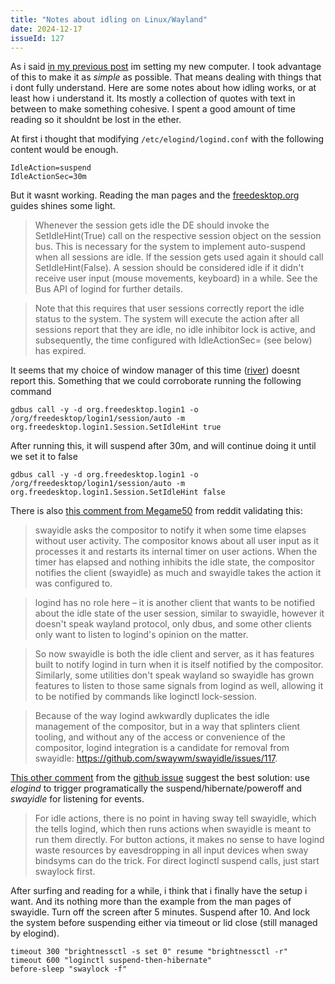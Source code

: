 ```yaml
---
title: "Notes about idling on Linux/Wayland"
date: 2024-12-17
issueId: 127
---
```


As i said [in my previous post](/blog/2024-12-17-pipewire-hdmi-no-sound/) im setting my new computer. I took advantage of this to make it as *simple* as possible. That means dealing with things that i dont fully understand. Here are some notes about how idling works, or at least how i understand it. Its mostly a collection of quotes with text in between to make something cohesive. I spent a good amount of time reading so it shouldnt be lost in the ether.

At first i thought that modifying `/etc/elogind/logind.conf` with the following content would be enough.

```
IdleAction=suspend
IdleActionSec=30m
```

But it wasnt working. Reading the man pages and the [freedesktop.org](https://www.freedesktop.org/wiki/Software/systemd/writing-desktop-environments/) guides shines some light.

> Whenever the session gets idle the DE should invoke the SetIdleHint(True) call on the respective session object on the session bus. This is necessary for the system to implement auto-suspend when all sessions are idle. If the session gets used again it should call SetIdleHint(False). A session should be considered idle if it didn't receive user input (mouse movements, keyboard) in a while. See the Bus API of logind for further details. 

> Note that this requires that user sessions correctly report the idle status to the system. The system will execute the action after all sessions report that they are idle, no idle inhibitor lock is active, and subsequently, the time configured with IdleActionSec= (see below) has expired.

It seems that my choice of window manager of this time ([river](https://codeberg.org/river/river)) doesnt report this. Something that we could corroborate running the following command

```
gdbus call -y -d org.freedesktop.login1 -o /org/freedesktop/login1/session/auto -m org.freedesktop.login1.Session.SetIdleHint true 
```

After running this, it will suspend after 30m, and will continue doing it until we set it to false

```
gdbus call -y -d org.freedesktop.login1 -o /org/freedesktop/login1/session/auto -m org.freedesktop.login1.Session.SetIdleHint false
```

There is also [this comment from Megame50](https://www.reddit.com/r/swaywm/comments/wmxbqa/comment/ik3pckt/) from reddit validating this:

> swayidle asks the compositor to notify it when some time elapses without user activity. The compositor knows about all user input as it processes it and restarts its internal timer on user actions. When the timer has elapsed and nothing inhibits the idle state, the compositor notifies the client (swayidle) as much and swayidle takes the action it was configured to.

> logind has no role here – it is another client that wants to be notified about the idle state of the user session, similar to swayidle, however it doesn't speak wayland protocol, only dbus, and some other clients only want to listen to logind's opinion on the matter.

> So now swayidle is both the idle client and server, as it has features built to notify logind in turn when it is itself notified by the compositor. Similarly, some utilities don't speak wayland so swayidle has grown features to listen to those same signals from logind as well, allowing it to be notified by commands like loginctl lock-session.

> Because of the way logind awkwardly duplicates the idle management of the compositor, but in a way that splinters client tooling, and without any of the access or convenience of the compositor, logind integration is a candidate for removal from swayidle: https://github.com/swaywm/swayidle/issues/117.

[This other comment](https://github.com/swaywm/swayidle/issues/117#issuecomment-1059989173) from the [github issue](https://github.com/swaywm/swayidle/issues/117#issuecomment-1059989173) suggest the best solution: use *elogind* to trigger programatically the suspend/hibernate/poweroff and *swayidle* for listening for events.

> For idle actions, there is no point in having sway tell swayidle, which the tells logind, which then runs actions when swayidle is meant to run them directly. For button actions, it makes no sense to have logind waste resources by eavesdropping in all input devices when sway bindsyms can do the trick. For direct loginctl suspend calls, just start swaylock first.

After surfing and reading for a while, i think that i finally have the setup i want. And its nothing more than the example from the man pages of swayidle. Turn off the screen after 5 minutes. Suspend after 10. And lock the system before suspending either via timeout or lid close (still managed by elogind).

```
timeout 300 "brightnessctl -s set 0" resume "brightnessctl -r"
timeout 600 "loginctl suspend-then-hibernate"
before-sleep "swaylock -f"
```
